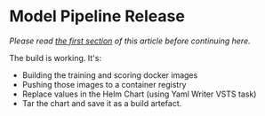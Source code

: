 # Model Pipeline Release

*Please read [the first section](readme.md) of this article before continuing here.*

The build is working. It's:

- Building the training and scoring docker images
- Pushing those images to a container registry
- Replace values in the Helm Chart (using Yaml Writer VSTS task)
- Tar the chart and save it as a build artefact. 